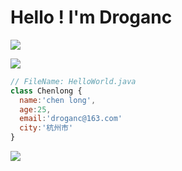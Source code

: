 # Hello ! I'm Droganc

![](https://droganc.oss-cn-hangzhou.aliyuncs.com/github/0.jpeg)

![](https://droganc.oss-cn-hangzhou.aliyuncs.com/github/1.jpg)

```javascript
// FileName: HelloWorld.java
class Chenlong {
  name:'chen long',
  age:25,
  email:'droganc@163.com'
  city:'杭州市'
}
```

![](https://droganc.oss-cn-hangzhou.aliyuncs.com/github/2.jpg)
